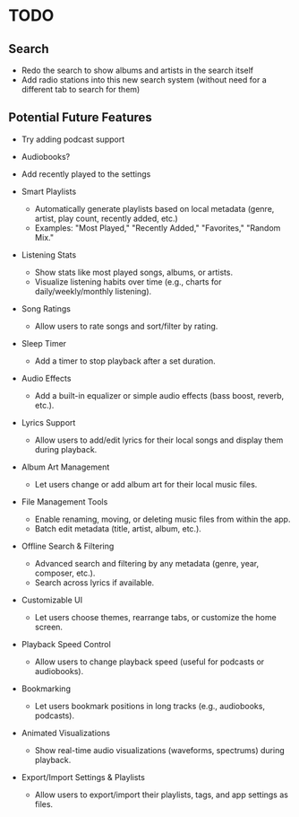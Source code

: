 # TODO

## Search
- Redo the search to show albums and artists in the search itself
- Add radio stations into this new search system (without need for a different tab to search for them)

## Potential Future Features
- Try adding podcast support
- Audiobooks?
- Add recently played to the settings
- Smart Playlists
  - Automatically generate playlists based on local metadata (genre, artist, play count, recently added, etc.)
  - Examples: "Most Played," "Recently Added," "Favorites," "Random Mix."
- Listening Stats
  - Show stats like most played songs, albums, or artists.
  - Visualize listening habits over time (e.g., charts for daily/weekly/monthly listening).
- Song Ratings
  - Allow users to rate songs and sort/filter by rating.

- Sleep Timer
  - Add a timer to stop playback after a set duration.
- Audio Effects
  - Add a built-in equalizer or simple audio effects (bass boost, reverb, etc.).
- Lyrics Support
  - Allow users to add/edit lyrics for their local songs and display them during playback.
- Album Art Management
  - Let users change or add album art for their local music files.
- File Management Tools
  - Enable renaming, moving, or deleting music files from within the app.
  - Batch edit metadata (title, artist, album, etc.).
- Offline Search & Filtering
  - Advanced search and filtering by any metadata (genre, year, composer, etc.).
  - Search across lyrics if available.
- Customizable UI
  - Let users choose themes, rearrange tabs, or customize the home screen.
- Playback Speed Control
  - Allow users to change playback speed (useful for podcasts or audiobooks).
- Bookmarking
  - Let users bookmark positions in long tracks (e.g., audiobooks, podcasts).
- Animated Visualizations
  - Show real-time audio visualizations (waveforms, spectrums) during playback.
- Export/Import Settings & Playlists
  - Allow users to export/import their playlists, tags, and app settings as files.